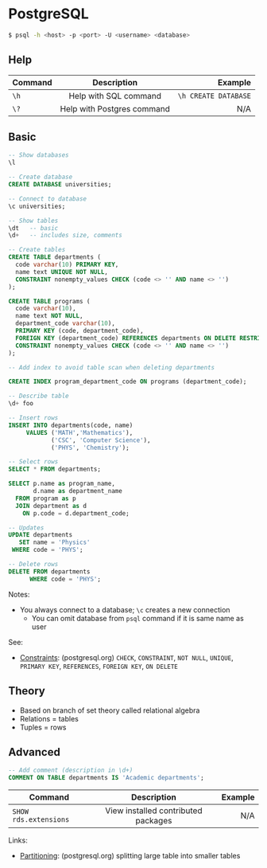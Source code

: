 # PostgreSQL

```sh
$ psql -h <host> -p <port> -U <username> <database>
```

## Help

| Command       | Description   | Example |
| ------------- |:-------------:| -------:|
| `\h` | Help with SQL command | `\h CREATE DATABASE` |
| `\?` | Help with Postgres command | N/A |

## Basic

```sql
-- Show databases
\l

-- Create database
CREATE DATABASE universities;

-- Connect to database
\c universities;

-- Show tables
\dt   -- basic
\d+   -- includes size, comments

-- Create tables
CREATE TABLE departments (
  code varchar(10) PRIMARY KEY,
  name text UNIQUE NOT NULL,
  CONSTRAINT nonempty_values CHECK (code <> '' AND name <> '')
);

CREATE TABLE programs (
  code varchar(10),
  name text NOT NULL,
  department_code varchar(10),
  PRIMARY KEY (code, department_code),
  FOREIGN KEY (department_code) REFERENCES departments ON DELETE RESTRICT,
  CONSTRAINT nonempty_values CHECK (code <> '' AND name <> '')
);

-- Add index to avoid table scan when deleting departments

CREATE INDEX program_department_code ON programs (department_code);

-- Describe table
\d+ foo

-- Insert rows
INSERT INTO departments(code, name)
     VALUES ('MATH','Mathematics'),
            ('CSC', 'Computer Science'),
            ('PHYS', 'Chemistry');

-- Select rows
SELECT * FROM departments;

SELECT p.name as program_name,
       d.name as department_name
  FROM program as p
  JOIN department as d
    ON p.code = d.department_code;

-- Updates
UPDATE departments
   SET name = 'Physics'
 WHERE code = 'PHYS';

-- Delete rows
DELETE FROM departments
      WHERE code = 'PHYS';
```
Notes:
* You always connect to a database; `\c` creates a new connection
  - You can omit database from `psql` command if it is same name as user

See:
* [Constraints](https://www.postgresql.org/docs/9.2/static/ddl-constraints.html): (postgresql.org) `CHECK`, `CONSTRAINT`, `NOT NULL`, `UNIQUE`, `PRIMARY KEY`, `REFERENCES`, `FOREIGN KEY`, `ON DELETE`

## Theory
* Based on branch of set theory called relational algebra
* Relations = tables
* Tuples = rows

## Advanced

```sql
-- Add comment (description in \d+)
COMMENT ON TABLE departments IS 'Academic departments';
```

| Command       | Description   | Example |
| ------------- |:-------------:| -------:|
| `SHOW rds.extensions` | View installed contributed packages | N/A |

Links:
* [Partitioning](https://www.postgresql.org/docs/9.1/static/ddl-partitioning.html): (postgresql.org) splitting large table into smaller tables
